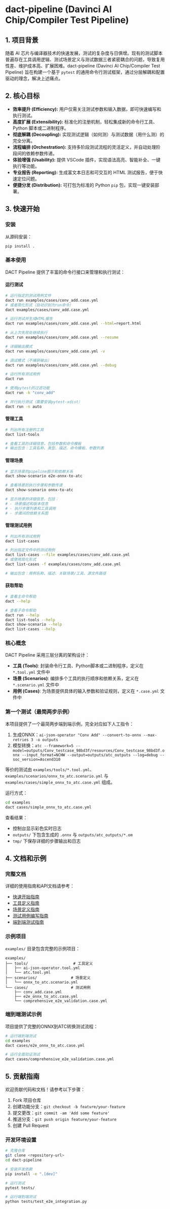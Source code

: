 # dact-pipeline (Davinci AI Chip/Compiler Test Pipeline)

## 1. 项目背景

随着 AI 芯片与编译器技术的快速发展，测试的复杂度与日俱增。现有的测试脚本普遍存在工具调用逻辑、测试场景定义与测试数据三者紧密耦合的问题，导致复用性差、维护成本高、扩展困难。dact-pipeline (Davinci AI Chip/Compiler Test Pipeline) 旨在构建一个基于 `pytest` 的通用命令行测试框架，通过分层解耦和配置驱动的理念，解决上述痛点。

## 2. 核心目标

- **效率提升 (Efficiency):** 用户仅需关注测试参数和输入数据，即可快速编写和执行测试。
- **高度扩展 (Extensibility):** 标准化的注册机制，轻松集成新的命令行工具、Python 脚本或二进制程序。
- **彻底解耦 (Decoupling):** 实现测试逻辑（如何测）与测试数据（用什么测）的完全分离。
- **流程编排 (Orchestration):** 支持多阶段测试流程的灵活定义，并自动处理阶段间的依赖参数传递。
- **体验增强 (Usability):** 提供 VSCode 插件，实现语法高亮、智能补全、一键执行等功能。
- **专业报告 (Reporting):** 生成富文本日志和可交互的 HTML 测试报告，便于快速定位问题。
- **便捷分发 (Distribution):** 可打包为标准的 Python `pip` 包，实现一键安装部署。

## 3. 快速开始

### 安装

从源码安装：

```bash
pip install .
```

### 基本使用

DACT Pipeline 提供了丰富的命令行接口来管理和执行测试：

#### 运行测试

```bash
# 运行指定的测试用例文件
dact run examples/cases/conv_add.case.yml
# 或者简化形式（自动识别为run命令）
dact examples/cases/conv_add.case.yml

# 运行测试并生成HTML报告
dact run examples/cases/conv_add.case.yml --html=report.html

# 从上次失败处继续执行
dact run examples/cases/conv_add.case.yml --resume

# 详细输出模式
dact run examples/cases/conv_add.case.yml -v

# 调试模式（不捕获输出）
dact run examples/cases/conv_add.case.yml --debug

# 运行所有测试用例
dact run

# 使用pytest的过滤功能
dact run -k "conv_add"

# 并行执行测试（需要安装pytest-xdist）
dact run -n auto
```

#### 管理工具

```bash
# 列出所有注册的工具
dact list-tools

# 查看工具的详细信息，包括参数和命令模板
# 输出包含：工具名称、类型、描述、命令模板、参数列表
```

#### 管理场景

```bash
# 显示场景的pipeline图示和依赖关系
dact show-scenario e2e-onnx-to-atc

# 查看场景的执行步骤和参数传递
dact show-scenario onnx-to-atc

# 显示场景的详细信息，包括：
# - 场景描述和版本信息
# - 执行步骤列表和工具调用
# - 步骤间的依赖关系图
```

#### 管理测试用例

```bash
# 列出所有测试用例
dact list-cases

# 列出指定文件中的测试用例
dact list-cases --file examples/cases/conv_add.case.yml
# 或使用简化形式
dact list-cases -f examples/cases/conv_add.case.yml

# 输出包含：用例名称、描述、关联场景/工具、源文件路径
```

#### 获取帮助

```bash
# 查看主命令帮助
dact --help

# 查看子命令帮助
dact run --help
dact list-tools --help
dact show-scenario --help
dact list-cases --help
```

### 核心概念

DACT Pipeline 采用三层分离的架构设计：

- **工具 (Tools)**: 封装命令行工具、Python脚本或二进制程序，定义在 `*.tool.yml` 文件中
- **场景 (Scenarios)**: 编排多个工具的执行顺序和依赖关系，定义在 `*.scenario.yml` 文件中  
- **用例 (Cases)**: 为场景提供具体的输入参数和验证规则，定义在 `*.case.yml` 文件中

### 第一个测试（最简两步示例）

本项目提供了一个最简两步端到端示例，完全对应如下人工指令：

1) 生成ONNX：`ai-json-operator "Conv Add" --convert-to-onnx --max-retries 3 -o outputs`
2) 模型转换：`atc --framework=5 --model=outputs/Conv_testcase_98bd3f/resources/Conv_testcase_98bd3f.onnx --input_format=NCHW --output=outputs/atc_outputs --log=debug --soc_version=Ascend310`

等价的测试由 `examples/tools/*.tool.yml`、`examples/scenarios/onnx_to_atc.scenario.yml` 与 `examples/cases/simple_onnx_to_atc.case.yml` 组成。

运行方式：

```bash
cd examples
dact cases/simple_onnx_to_atc.case.yml
```

查看结果：
- 控制台显示彩色实时日志
- `outputs/` 下包含生成的 `.onnx` 与 `outputs/atc_outputs/*.om`
- `tmp/` 下保存详细的步骤输出和日志

## 4. 文档和示例

### 完整文档

详细的使用指南和API文档请参考：

- [快速开始指南](docs/getting_started.md)
- [工具定义指南](docs/guides/tool_definition_guide.md)
- [场景定义指南](docs/guides/scenario_definition_guide.md)
- [测试用例编写指南](docs/guides/case_writing_guide.md)
- [端到端测试指南](docs/e2e_testing_guide.md)

### 示例项目

`examples/` 目录包含完整的示例项目：

```
examples/
├── tools/                    # 工具定义
│   ├── ai-json-operator.tool.yml
│   └── atc.tool.yml
├── scenarios/               # 场景定义
│   └── onnx_to_atc.scenario.yml
└── cases/                   # 测试用例
    ├── conv_add.case.yml
    ├── e2e_onnx_to_atc.case.yml
    └── comprehensive_e2e_validation.case.yml
```

### 端到端测试示例

项目提供了完整的ONNX到ATC转换测试流程：

```bash
# 运行端到端测试
cd examples
dact cases/e2e_onnx_to_atc.case.yml

# 运行全面验证测试
dact cases/comprehensive_e2e_validation.case.yml
```

## 5. 贡献指南

欢迎贡献代码和文档！请参考以下步骤：

1. Fork 项目仓库
2. 创建功能分支：`git checkout -b feature/your-feature`
3. 提交更改：`git commit -am 'Add some feature'`
4. 推送分支：`git push origin feature/your-feature`
5. 创建 Pull Request

### 开发环境设置

```bash
# 克隆仓库
git clone <repository-url>
cd dact-pipeline

# 安装开发依赖
pip install -e ".[dev]"

# 运行测试
pytest tests/

# 运行端到端测试
python tests/test_e2e_integration.py
```
